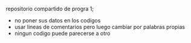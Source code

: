 repositorio compartido de progra 1;
- no poner sus datos en los codigos
- usar lineas de comentarios pero luego cambiar por palabras propias
- ningun codigo puede parecerse a otro
